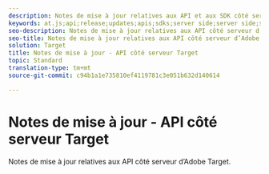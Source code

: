```yaml
---
description: Notes de mise à jour relatives aux API et aux SDK côté serveur d’Adobe Target
keywords: at.js;api;release;updates;apis;sdks;server side;server side;server side;server side
seo-description: Notes de mise à jour relatives aux API côté serveur d’Adobe Target.
seo-title: Notes de mise à jour relatives aux API côté serveur d’Adobe Target.
solution: Target
title: Notes de mise à jour - API côté serveur Target
topic: Standard
translation-type: tm+mt
source-git-commit: c94b1a1e735810ef4119781c3e051b632d140614

---
```



# Notes de mise à jour - API côté serveur Target

Notes de mise à jour relatives aux API côté serveur d’Adobe Target.
